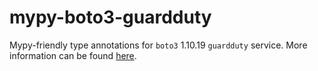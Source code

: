 # mypy-boto3-guardduty

Mypy-friendly type annotations for `boto3` 1.10.19 `guardduty` service.
More information can be found [here](https://github.com/vemel/mypy_boto3).